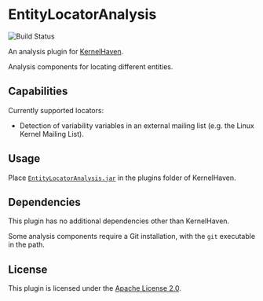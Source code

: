# EntityLocatorAnalysis

![Build Status](https://jenkins-2.sse.uni-hildesheim.de/buildStatus/icon?job=KH_EntityLocatorAnalysis)

An analysis plugin for [KernelHaven](https://github.com/KernelHaven/KernelHaven).

Analysis components for locating different entities.

## Capabilities

Currently supported locators:
* Detection of variability variables in an external mailing list (e.g. the Linux Kernel Mailing List).

## Usage

Place [`EntityLocatorAnalysis.jar`](https://jenkins-2.sse.uni-hildesheim.de/job/KH_EntityLocatorAnalysis/lastSuccessfulBuild/artifact/build/jar/EntityLocatorAnalysis.jar) in the plugins folder of KernelHaven.

## Dependencies

This plugin has no additional dependencies other than KernelHaven.

Some analysis components require a Git installation, with the `git` executable in the path.

## License

This plugin is licensed under the [Apache License 2.0](https://www.apache.org/licenses/LICENSE-2.0.html).
